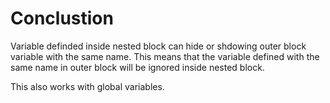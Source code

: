 # Conclustion

Variable definded inside nested block can hide or shdowing outer block variable with the same name.
This means that the variable defined with the same name in outer block will be ignored inside
nested block.

This also works with global variables.

